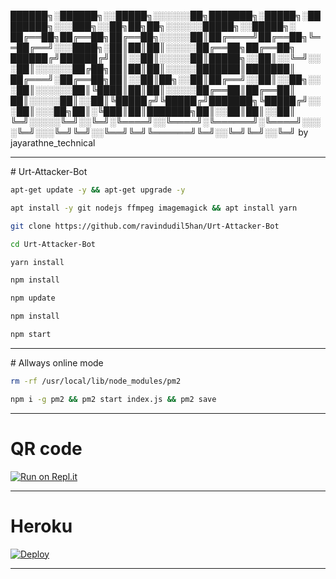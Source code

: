 ██████╗░██████╗░░█████╗░░░░░░██╗███████╗░█████╗░████████╗░░░███╗░░██╗██╗██╗░░░░░░█████╗░░█████╗░
██╔══██╗██╔══██╗██╔══██╗░░░░░██║██╔════╝██╔══██╗╚══██╔══╝░░░████╗░██║██║██║░░░░░██╔══██╗██╔══██╗
██████╔╝██████╔╝██║░░██║░░░░░██║█████╗░░██║░░╚═╝░░░██║░░░░░░██╔██╗██║██║██║░░░░░███████║███████║
██╔═══╝░██╔══██╗██║░░██║██╗░░██║██╔══╝░░██║░░██╗░░░██║░░░░░░██║╚████║██║██║░░░░░██╔══██║██╔══██║
██║░░░░░██║░░██║╚█████╔╝╚█████╔╝███████╗╚█████╔╝░░░██║░░░██╗██║░╚███║██║███████╗██║░░██║██║░░██║
╚═╝░░░░░╚═╝░░╚═╝░╚════╝░░╚════╝░╚══════╝░╚════╝░░░░╚═╝░░░╚═╝╚═╝░░╚══╝╚═╝╚══════╝╚═╝░░╚═╝╚═╝░░╚═╝ 
                                    by jayarathne_technical               



 <hr>
# Urt-Attacker-Bot


```bash
apt-get update -y && apt-get upgrade -y
```

```bash
apt install -y git nodejs ffmpeg imagemagick && apt install yarn
```

```bash
git clone https://github.com/ravindudil5han/Urt-Attacker-Bot
```
```bash
cd Urt-Attacker-Bot
```

```bash
yarn install
```

```bash
npm install
```

```bash
npm update
```

```bash
npm install
```

```bash
npm start
```
 <hr>
# Allways online mode

```bash
rm -rf /usr/local/lib/node_modules/pm2
```
```bash
npm i -g pm2 && pm2 start index.js && pm2 save
```
 <hr>

# QR code

[![Run on Repl.it](https://repl.it/badge/github/quiec/whatsasena)](https://replit.com/@Jayarathne-technical/Nila-Bot-Session)
  
   <hr>

# Heroku 

 [![Deploy](https://www.herokucdn.com/deploy/button.svg)](https://heroku.com/deploy?template=https://github.com/ravindudil5han/Urt-Attacker-Bot)
 
 <hr>
